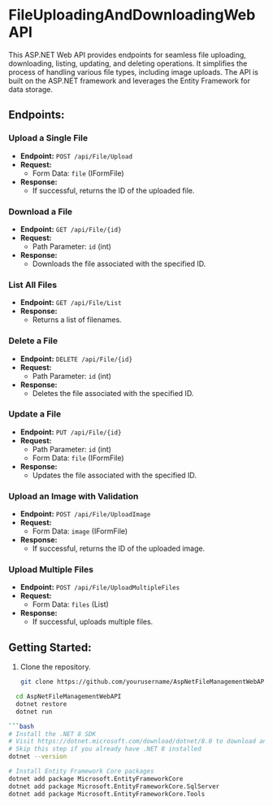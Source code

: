 # FileUploadingAndDownloadingWebAPI
This ASP.NET Web API provides endpoints for seamless file uploading, downloading, listing, updating, and deleting operations. It simplifies the process of handling various file types, including image uploads. The API is built on the ASP.NET framework and leverages the Entity Framework for data storage.

## Endpoints:

### Upload a Single File

- **Endpoint:** `POST /api/File/Upload`
- **Request:**
  - Form Data: `file` (IFormFile)
- **Response:**
  - If successful, returns the ID of the uploaded file.

### Download a File

- **Endpoint:** `GET /api/File/{id}`
- **Request:**
  - Path Parameter: `id` (int)
- **Response:**
  - Downloads the file associated with the specified ID.

### List All Files

- **Endpoint:** `GET /api/File/List`
- **Response:**
  - Returns a list of filenames.

### Delete a File

- **Endpoint:** `DELETE /api/File/{id}`
- **Request:**
  - Path Parameter: `id` (int)
- **Response:**
  - Deletes the file associated with the specified ID.

### Update a File

- **Endpoint:** `PUT /api/File/{id}`
- **Request:**
  - Path Parameter: `id` (int)
  - Form Data: `file` (IFormFile)
- **Response:**
  - Updates the file associated with the specified ID.

### Upload an Image with Validation

- **Endpoint:** `POST /api/File/UploadImage`
- **Request:**
  - Form Data: `image` (IFormFile)
- **Response:**
  - If successful, returns the ID of the uploaded image.

### Upload Multiple Files

- **Endpoint:** `POST /api/File/UploadMultipleFiles`
- **Request:**
  - Form Data: `files` (List<IFormFile>)
- **Response:**
  - If successful, uploads multiple files.

## Getting Started:

1. Clone the repository.
   ```bash
   git clone https://github.com/yourusername/AspNetFileManagementWebAPI.git
```bash
  cd AspNetFileManagementWebAPI
  dotnet restore
  dotnet run

```bash
# Install the .NET 8 SDK
# Visit https://dotnet.microsoft.com/download/dotnet/8.0 to download and install the SDK
# Skip this step if you already have .NET 8 installed
dotnet --version

# Install Entity Framework Core packages
dotnet add package Microsoft.EntityFrameworkCore
dotnet add package Microsoft.EntityFrameworkCore.SqlServer
dotnet add package Microsoft.EntityFrameworkCore.Tools

